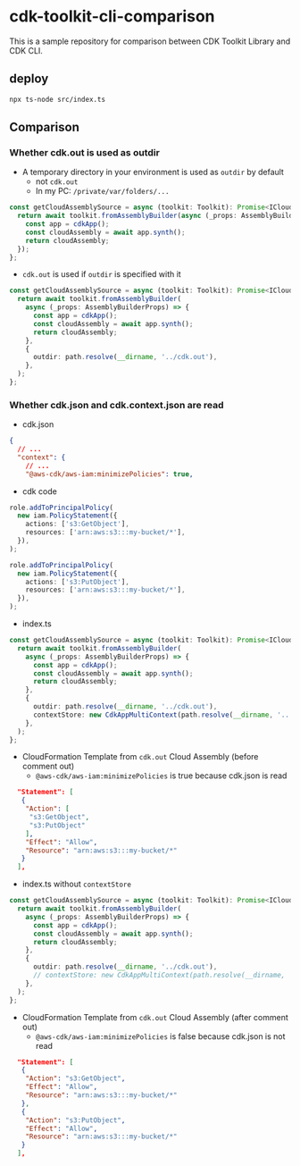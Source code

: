 # cdk-toolkit-cli-comparison

This is a sample repository for comparison between CDK Toolkit Library and CDK CLI.

## deploy

```sh
npx ts-node src/index.ts
```

## Comparison

### Whether cdk.out is used as outdir

- A temporary directory in your environment is used as `outdir` by default
  - not `cdk.out`
  - In my PC: `/private/var/folders/...`

```ts
const getCloudAssemblySource = async (toolkit: Toolkit): Promise<ICloudAssemblySource> => {
  return await toolkit.fromAssemblyBuilder(async (_props: AssemblyBuilderProps) => {
    const app = cdkApp();
    const cloudAssembly = await app.synth();
    return cloudAssembly;
  });
};
```

- `cdk.out` is used if `outdir` is specified with it

```ts
const getCloudAssemblySource = async (toolkit: Toolkit): Promise<ICloudAssemblySource> => {
  return await toolkit.fromAssemblyBuilder(
    async (_props: AssemblyBuilderProps) => {
      const app = cdkApp();
      const cloudAssembly = await app.synth();
      return cloudAssembly;
    },
    {
      outdir: path.resolve(__dirname, '../cdk.out'),
    },
  );
};
```

### Whether cdk.json and cdk.context.json are read

- cdk.json

```json
{
  // ...
  "context": {
    // ...
    "@aws-cdk/aws-iam:minimizePolicies": true,
```

- cdk code

```ts
role.addToPrincipalPolicy(
  new iam.PolicyStatement({
    actions: ['s3:GetObject'],
    resources: ['arn:aws:s3:::my-bucket/*'],
  }),
);

role.addToPrincipalPolicy(
  new iam.PolicyStatement({
    actions: ['s3:PutObject'],
    resources: ['arn:aws:s3:::my-bucket/*'],
  }),
);
```

- index.ts

```ts
const getCloudAssemblySource = async (toolkit: Toolkit): Promise<ICloudAssemblySource> => {
  return await toolkit.fromAssemblyBuilder(
    async (_props: AssemblyBuilderProps) => {
      const app = cdkApp();
      const cloudAssembly = await app.synth();
      return cloudAssembly;
    },
    {
      outdir: path.resolve(__dirname, '../cdk.out'),
      contextStore: new CdkAppMultiContext(path.resolve(__dirname, '..')),
    },
  );
};
```

- CloudFormation Template from `cdk.out` Cloud Assembly (before comment out)
  - `@aws-cdk/aws-iam:minimizePolicies` is true because cdk.json is read

```json
  "Statement": [
   {
    "Action": [
     "s3:GetObject",
     "s3:PutObject"
    ],
    "Effect": "Allow",
    "Resource": "arn:aws:s3:::my-bucket/*"
   }
  ],
```

- index.ts without `contextStore`

```ts
const getCloudAssemblySource = async (toolkit: Toolkit): Promise<ICloudAssemblySource> => {
  return await toolkit.fromAssemblyBuilder(
    async (_props: AssemblyBuilderProps) => {
      const app = cdkApp();
      const cloudAssembly = await app.synth();
      return cloudAssembly;
    },
    {
      outdir: path.resolve(__dirname, '../cdk.out'),
      // contextStore: new CdkAppMultiContext(path.resolve(__dirname, '..')),
    },
  );
};
```

- CloudFormation Template from `cdk.out` Cloud Assembly (after comment out)
  - `@aws-cdk/aws-iam:minimizePolicies` is false because cdk.json is not read

```json
  "Statement": [
   {
    "Action": "s3:GetObject",
    "Effect": "Allow",
    "Resource": "arn:aws:s3:::my-bucket/*"
   },
   {
    "Action": "s3:PutObject",
    "Effect": "Allow",
    "Resource": "arn:aws:s3:::my-bucket/*"
   }
  ],
```
